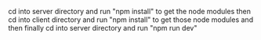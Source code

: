 cd into server directory and run "npm install" to get the node modules then
cd into client directory and run "npm install" to get those node modules and then finally
cd into server directory and run "npm run dev"
